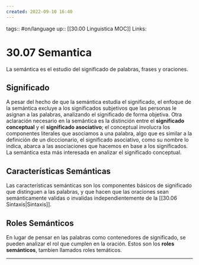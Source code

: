 ```yaml
---
created: 2022-09-10 16:40
---
```

tags:: #on/language 
up:: [[30.00 Linguistica MOC]]
Links: 
# 30.07 Semantica
La semántica es el estudio del significado de palabras, frases y oraciones.

## Significado
A pesar del hecho de que la semántica estudia el significado, el enfoque de la semántica excluye a los significados subjetivos que las personas le asignan a las palabras, analizando el significado de forma objetiva. Otra aclaración necesario en la semántica es la distinción entre el **significado conceptual** y el **significado asociativo**; el conceptual involucra los componentes literales que asociamos a una palabra, algo que es similar a la definición de un dicccionario, el significado asociativo, como su nombre lo indica, abarca a las asociaciones que hacemos en base a los significados. La semántica esta más interesada en analizar el significado conceptual.

## Características Semánticas
Las características semánticas son los componentes básicos de significado que distinguen a las palabras, y que hacen que las oraciones sean semánticamente validas o invalidas independientemente de la [[30.06 Sintaxis|Sintaxis]].

## Roles Semánticos
En lugar de pensar en las palabras como contenedores de significado, se pueden analizar el rol que cumplen en la oración. Estos son los **roles semánticos**, tambien llamados roles temáticos.


___
